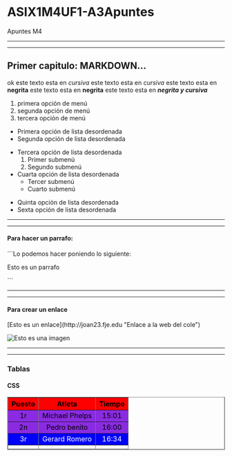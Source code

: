# ASIX1M4UF1-A3Apuntes
Apuntes M4

<hr>
<hr>

## Primer capitulo: MARKDOWN...
ok
este texto esta en *cursiva*
este texto esta en _cursiva_
este texto esta en **negrita**
este texto esta en __negrita__
este texto esta en **_negrita y cursiva_**
1. primera opción de menú
2. segunda opción de menú
3. tercera opción de menú

* Primera opción de lista desordenada
* Segunda opción de lista desordenada
- Tercera opción de lista desordenada
    1. Primer submenú
    2. Segundo submenú
- Cuarta opción de lista desordenada
    * Tercer submenú
    * Cuarto submenú
+ Quinta opción de lista desordenada
+ Sexta opción de lista desordenada

<hr>
<hr>

<h4>Para hacer un parrafo:</h4>
```Lo podemos hacer poniendo lo siguiente: <p>Esto es un parrafo</p>```

<hr>
<hr>

<h4>Para crear un enlace</h4>
[Esto es un enlace](http://joan23.fje.edu "Enlace a la web del cole")

![Esto es una imagen](https://github.com/JavierMartinez05/ASIX1M4UF1-A3Apuntes/blob/main/diagrama.jpg "Titulo opcional de la imagen")

<hr>
<hr>

<h3>Tablas</h3>
<h4>CSS</h4>
<head>
    <meta charset="UTF-8">
    <meta name="viewport" content="width=device-width, initial-scale=1.0">
    <title>Document</title>
    <style>
        .textovioleta{
            color: black;
            background-color: blueviolet;
        }
        #primerafila{
            color: black;
            background-color: red;
        }
    </style>
</head>
<body>
    <table border="1" style="color: red; text-align: center;">
        <thead>
            <tr id="primerafila">
                <th>Puesto</th>
                <th>Atleta</th>
                <th>Tiempo</th>
            </tr>
        </thead>
        <tbody style="background-color: rgb(0, 0, 255); color:white">
            <tr class="textovioleta">
                <td>1r</td>
                <td>Michael Phelps</td>
                <td>15:01</td>
            </tr>
            <tr class="textovioleta">
                <td>2n</td>
                <td>Pedro benito</td>
                <td>16:00</td>
            </tr>
            <tr>
                <td>3r</td>
                <td>Gerard Romero</td>
                <td>16:34</td>
            </tr>
        </tbody>
        <tfoot>
            <tr>
                <th></th>
                <th></th>
                <th></th>
            </tr>
        </tfoot>
    </table>
</body>